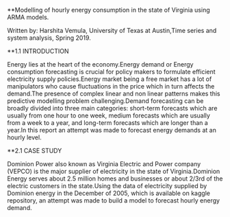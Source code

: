 **Modelling of hourly energy consumption in the state of Virginia using ARMA models.

Written by: Harshita Vemula,
University of Texas at Austin,Time series and system analysis,
Spring 2019.

**1.1 INTRODUCTION

Energy lies at the heart of the economy.Energy demand or Energy consumption forecasting is crucial for policy makers to formulate efficient electricity supply policies.Energy market being a free market has a lot of manipulators who cause fluctuations in the price which in turn affects the demand.The presence of complex linear and non linear patterns makes this predictive modelling problem challenging.Demand forecasting can be broadly divided into three main categories: short-term forecasts which are usually from one hour to one week, medium forecasts which are usually from a week to a year, and long-term forecasts which are longer than a year.In this report an attempt was made to forecast energy demands at an hourly level.

**2.1 CASE STUDY

Dominion Power also known as Virginia Electric and Power company (VEPCO) is the major supplier of electricity in the state of Virginia.Dominion Energy serves about 2.5 million homes and businesses or about  2/3rd of the electric customers in the state.Using the data of electricity supplied by Dominion energy in the December of 2005, which is available on kaggle repository, an attempt was made to build a model to forecast hourly energy demand.

